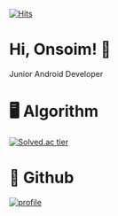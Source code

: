 [![Hits](https://hits.seeyoufarm.com/api/count/incr/badge.svg?url=https%3A%2F%2Fgithub.com%2Fonsoim&count_bg=%2379C83D&title_bg=%23555555&icon=&icon_color=%23E7E7E7&title=hits&edge_flat=false)](https://hits.seeyoufarm.com)

# Hi, Onsoim! 👋

Junior Android Developer

<!-- # 📚 Education

- Computer and Information Security at Sejong University (2014.03. - 2021.08.)

# ⚡Languages

- Kotlin
- Python
- Java -->

# 🖥️ Algorithm

[![Solved.ac tier](http://mazassumnida.wtf/api/v2/generate_badge?boj=onsoim)](https://solved.ac/onsoim)


# 🔭 Github

[![profile](https://github-readme-stats.vercel.app/api?username=onsoim)](https://github.com/onsoim)

<!--
**onsoim/onsoim** is a ✨ _special_ ✨ repository because its `README.md` (this file) appears on your GitHub profile.

Here are some ideas to get you started:

- 🔭 I’m currently working on ...
- 🌱 I’m currently learning ...
- 👯 I’m looking to collaborate on ...
- 🤔 I’m looking for help with ...
- 💬 Ask me about ...
- 📫 How to reach me: ...
- 😄 Pronouns: ...
- ⚡ Fun fact: ...
-->
